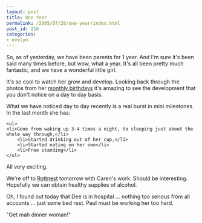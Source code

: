```yaml
---
layout: post
title: One Year
permalink: /2005/07/28/one-year/index.html
post_id: 216
categories: 
- evelyn
---
```


 So, as of yesterday, we have been parents for 1 year. And I'm sure it's been said many times before, but wow, what a year. It's all been pretty much fantastic, and we have a wonderful little girl.




It's so cool to watch her grow and develop. Looking back through the photos from her <a href="http://www.flickr.com/photos/mrsparkle/search/tags:birthday,evelyn/tagmode:all/">monthly birthdays</a> it's amazing to see the development that you don't notice on a day to day basis.




What we have noticed day to day recently is a real burst in mini milestones. In the last month she has:




	<ul>
	<li>Gone from waking up 3-4 times a night, to sleeping just about the whole way through,</li>
		<li>Started drinking out of her cup,</li>
		<li>Started eating on her own</li>
		<li>Free standing</li>
	</ul>


All very exciting.




We're off to <a href="http://www.rottnest.wa.gov.au/">Rottnest</a> tomorrow with Caren's work. Should be interesting. Hopefully we can obtain healthy supplies of alcohol.




Oh, I found out today that Dee is in hospital ... nothing too serious from all accounts ... just some bed rest. Paul must be working her too hard.




"Get mah dinner woman!"

